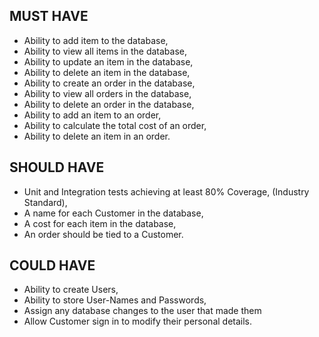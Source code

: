 **MUST HAVE**
--------------
- Ability to add item to the database,
- Ability to view all items in the database,
- Ability to update an item in the database,
- Ability to delete an item in the database,
- Ability to create an order in the database,
- Ability to view all orders in the database,
- Ability to delete an order in the database,
- Ability to add an item to an order,
- Ability to calculate the total cost of an order,
- Ability to delete an item in an order.

**SHOULD HAVE**
---------------
- Unit and Integration tests achieving at least 80% Coverage, (Industry Standard),
- A name for each Customer in the database,
- A cost for each item in the database,
- An order should be tied to a Customer.

**COULD HAVE**
-----------
- Ability to create Users,
- Ability to store User-Names and Passwords,
- Assign any database changes to the user that made them
- Allow Customer sign in to modify their personal details.